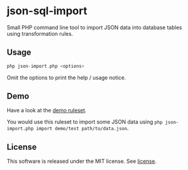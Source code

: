 json-sql-import
===============

Small PHP command line tool to import JSON data into database tables using transformation rules.

Usage
-----

```php
php json-import.php <options>
```

Omit the options to print the help / usage notice.

Demo
----

Have a look at the [demo ruleset](https://github.com/andywer/json-sql-import/blob/master/rulesets/demo/test.json).

You would use this ruleset to import some JSON data using `php json-import.php import demo/test path/to/data.json`.

License
-------

This software is released under the MIT license. See [license](https://raw.github.com/andywer/json-sql-import/master/LICENSE).

